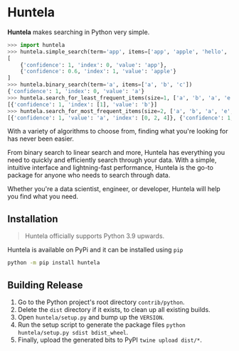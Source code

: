 # Huntela
**Huntela** makes searching in Python very simple.

```python
>>> import huntela
>>> huntela.simple_search(term='app', items=['app', 'apple', 'hello', 'world'])
[
    {'confidence': 1, 'index': 0, 'value': 'app'},
    {'confidence': 0.6, 'index': 1, 'value': 'apple'}
]
>>> huntela.binary_search(term='a', items=['a', 'b', 'c'])
{'confidence': 1, 'index': 0, 'value': 'a'}
>>> huntela.search_for_least_frequent_items(size=1, ['a', 'b', 'a', 'e', 'a', 'e'])
[{'confidence': 1, 'index': [1], 'value': 'b'}]
>>> huntela.search_for_most_frequent_items(size=2, ['a', 'b', 'a', 'e', 'a', 'e'])
[{'confidence': 1, 'value': 'a', 'index': [0, 2, 4]}, {'confidence': 1, 'value': 'e', 'index': [3, 5]}]
```

With a variety of algorithms to choose from, finding what you're looking for has never been easier.

From binary search to linear search and more, Huntela has everything you need to 
quickly and efficiently search through your data. With a simple, intuitive interface
and lightning-fast performance, Huntela is the go-to package for anyone who needs to search through data.

Whether you're a data scientist, engineer, or  developer, Huntela will help you find what you need.

## Installation

> Huntela officially supports Python 3.9 upwards. 

Huntela is available on PyPi and it can be installed using `pip`

```bash
python -m pip install huntela
```

## Building Release 

1. Go to the Python project's root directory `contrib/python`.
1. Delete the `dist` directory if it exists, to clean up all existing builds.
1. Open `huntela/setup.py` and bump up the `VERSION`.
1. Run the setup script to generate the package files `python huntela/setup.py sdist bdist_wheel`.
1. Finally, upload the generated bits to PyPI `twine upload dist/*`.
